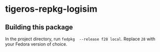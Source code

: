 # tigeros-repkg-logisim

## Building this package

In the project directory, run `fedpkg  --release f28 local`. Replace `28` with your Fedora version of choice.
